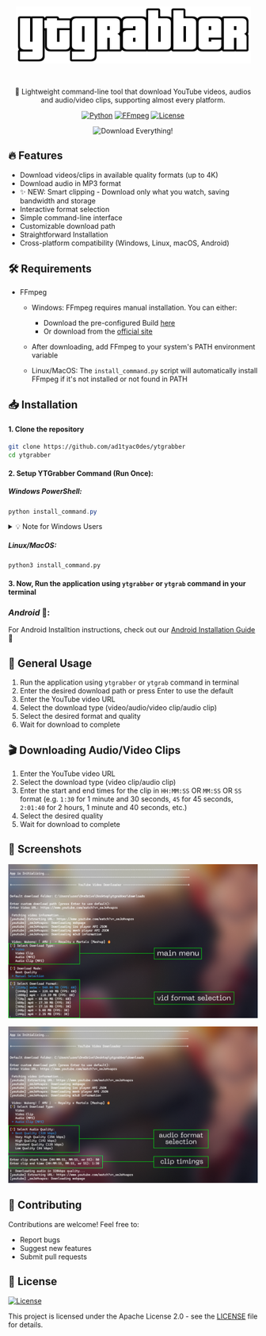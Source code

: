 <div align="center">

![YTGrabber](./docs/logo.png)

<br>

🎥 Lightweight command-line tool that download YouTube videos, audios and audio/video clips, supporting almost every platform.

[![Python](https://img.shields.io/badge/Python-FFD43B?style=for-the-badge&logo=python&logoColor=blue)](https://www.python.org/)
[![FFmpeg](https://shields.io/badge/FFmpeg-%23171717.svg?logo=ffmpeg&style=for-the-badge&labelColor=171717&logoColor=5cb85c)](https://ffmpeg.org/)
[![License](https://img.shields.io/badge/license-Apache%202.0-orange.svg?style=for-the-badge)](LICENSE)


<img src="https://i.giphy.com/media/v1.Y2lkPTc5MGI3NjExOXFkZGJub3dqeW9kaG9zcGlsajNqbHIzdTl6cWFxNHViMms0YzQ1bCZlcD12MV9pbnRlcm5hbF9naWZfYnlfaWQmY3Q9Zw/EnLowuRYbvncDyq5fo/giphy.gif" width="500" height="300" alt="Download Everything!">

</div>

## 🔥 Features

- Download videos/clips in available quality formats (up to 4K)
- Download audio in MP3 format 
- ✨ NEW: Smart clipping - Download only what you watch, saving bandwidth and storage
- Interactive format selection
- Simple command-line interface
- Customizable download path
- Straightforward Installation
- Cross-platform compatibility (Windows, Linux, macOS, Android)

## 🛠️ Requirements

- FFmpeg
  - Windows: FFmpeg requires manual installation. You can either:
    - Download the pre-configured Build [here](https://github.com/BtbN/FFmpeg-Builds/releases/download/latest/ffmpeg-master-latest-win64-gpl.zip)
    - Or download from the [official site](https://ffmpeg.org/download.html)
  - After downloading, add FFmpeg to your system's PATH environment variable

  - Linux/MacOS: The `install_command.py` script will automatically install FFmpeg if it's not installed or not found in PATH

## 📥 Installation

#### 1. Clone the repository
```bash
git clone https://github.com/ad1tyac0des/ytgrabber
cd ytgrabber
```

#### 2. Setup YTGrabber Command (Run Once):

##### *Windows PowerShell*:
```powershell
python install_command.py
```

<details>
<summary>💡 Note for Windows Users</summary>

- The script will request admin access once
- It only adds YTGrabber commands to your system PATH
- No other modifications are made to your system
- Your privacy and security are our top priority
- Being open-source, all code changes are transparent and verifiable

</details>

##### *Linux/MacOS*:
```bash
python3 install_command.py
```

#### 3. Now, Run the application using `ytgrabber` or `ytgrab` command in your terminal

### *Android* 🤖:

For Android Installtion instructions, check out our [Android Installation Guide](./docs/android-installation.md) 📲

## 🚀 General Usage

1. Run the application using `ytgrabber` or `ytgrab` command in terminal
2. Enter the desired download path or press Enter to use the default
3. Enter the YouTube video URL
4. Select the download type (video/audio/video clip/audio clip)
5. Select the desired format and quality
6. Wait for download to complete

## 🎬 Downloading Audio/Video Clips

1. Enter the YouTube video URL
2. Select the download type (video clip/audio clip)
3. Enter the start and end times for the clip in `HH:MM:SS` OR `MM:SS` OR `SS` format (e.g. `1:30` for 1 minute and 30 seconds, `45` for 45 seconds, `2:01:40` for 2 hours, 1 minute and 40 seconds, etc.)
4. Select the desired quality
5. Wait for download to complete

## 📸 Screenshots

<div align="center">

![Screenshot 1](./docs/screenshots/screenshot1.png)

![Screenshot 2](./docs/screenshots/screenshot2.png)

</div>

## 🤝 Contributing

Contributions are welcome! Feel free to:

- Report bugs
- Suggest new features
- Submit pull requests

## 📄 License 
[![License](https://img.shields.io/badge/license-Apache%202.0-orange.svg?style=for-the-badge)](LICENSE)
<br>

This project is licensed under the Apache License 2.0 - see the [LICENSE](LICENSE) file for details.
